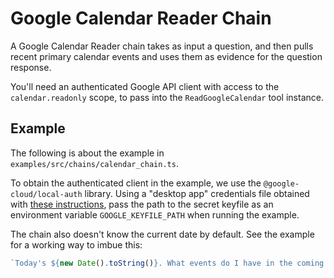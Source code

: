 # Google Calendar Reader Chain

A Google Calendar Reader chain takes as input a question, and then pulls recent primary calendar events and uses them as evidence for the question response.

You'll need an authenticated Google API client with access to the `calendar.readonly` scope, to pass into the `ReadGoogleCalendar` tool instance.

## Example

The following is about the example in `examples/src/chains/calendar_chain.ts`.

To obtain the authenticated client in the example, we use the `@google-cloud/local-auth` library. Using a "desktop app" credentials file obtained with [these instructions](https://developers.google.com/calendar/api/quickstart/nodejs#authorize_credentials_for_a_desktop_application), pass the path to the secret keyfile as an environment variable `GOOGLE_KEYFILE_PATH` when running the example.

The chain also doesn't know the current date by default. See the example for a working way to imbue this:

```ts
`Today's ${new Date().toString()}. What events do I have in the coming month?`;
```
